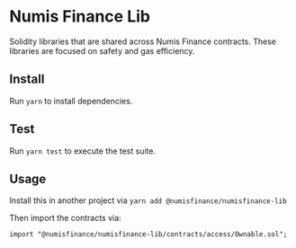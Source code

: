 # Numis Finance Lib

Solidity libraries that are shared across Numis Finance contracts. These libraries are focused on safety and gas efficiency.

## Install

Run `yarn` to install dependencies.

## Test

Run `yarn test` to execute the test suite.

## Usage

Install this in another project via `yarn add @numisfinance/numisfinance-lib`

Then import the contracts via:

```solidity
import "@numisfinance/numisfinance-lib/contracts/access/Ownable.sol";
```

